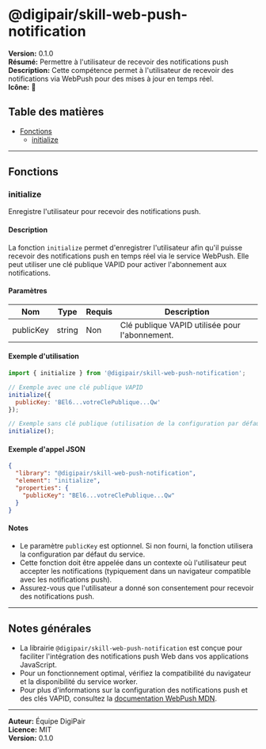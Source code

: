 # @digipair/skill-web-push-notification

**Version:** 0.1.0  
**Résumé:** Permettre à l'utilisateur de recevoir des notifications push  
**Description:** Cette compétence permet à l'utilisateur de recevoir des notifications via WebPush pour des mises à jour en temps réel.  
**Icône:** 📕  

## Table des matières

- [Fonctions](#fonctions)
  - [initialize](#initialize)

---

## Fonctions

### initialize

Enregistre l'utilisateur pour recevoir des notifications push.

#### Description

La fonction `initialize` permet d'enregistrer l'utilisateur afin qu'il puisse recevoir des notifications push en temps réel via le service WebPush. Elle peut utiliser une clé publique VAPID pour activer l'abonnement aux notifications.

#### Paramètres

| Nom        | Type   | Requis | Description                                      |
|------------|--------|--------|--------------------------------------------------|
| publicKey  | string | Non    | Clé publique VAPID utilisée pour l'abonnement.   |

#### Exemple d'utilisation

```js
import { initialize } from '@digipair/skill-web-push-notification';

// Exemple avec une clé publique VAPID
initialize({
  publicKey: 'BEl6...votreClePublique...Qw'
});

// Exemple sans clé publique (utilisation de la configuration par défaut)
initialize();
```

#### Exemple d'appel JSON

```json
{
  "library": "@digipair/skill-web-push-notification",
  "element": "initialize",
  "properties": {
    "publicKey": "BEl6...votreClePublique...Qw"
  }
}
```

#### Notes

- Le paramètre `publicKey` est optionnel. Si non fourni, la fonction utilisera la configuration par défaut du service.
- Cette fonction doit être appelée dans un contexte où l'utilisateur peut accepter les notifications (typiquement dans un navigateur compatible avec les notifications push).
- Assurez-vous que l'utilisateur a donné son consentement pour recevoir des notifications push.

---

## Notes générales

- La librairie `@digipair/skill-web-push-notification` est conçue pour faciliter l'intégration des notifications push Web dans vos applications JavaScript.
- Pour un fonctionnement optimal, vérifiez la compatibilité du navigateur et la disponibilité du service worker.
- Pour plus d'informations sur la configuration des notifications push et des clés VAPID, consultez la [documentation WebPush MDN](https://developer.mozilla.org/fr/docs/Web/API/Push_API).

---

**Auteur:** Équipe DigiPair  
**Licence:** MIT  
**Version:** 0.1.0